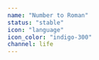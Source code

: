 ```yaml
---
name: "Number to Roman"
status: "stable"
icon: "language"
icon_color: "indigo-300"
channel: life
---
```


